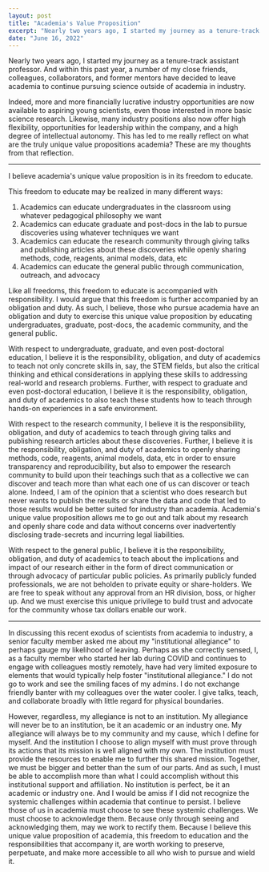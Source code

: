 ```yaml
---
layout: post
title: "Academia's Value Proposition"
excerpt: "Nearly two years ago, I started my journey as a tenure-track assistant professor. And within this past year, a number of my close friends, colleagues, collaborators, and former mentors have decided to leave academia to continue pursuing science outside of academia in industry. This has led to me really reflect on what are the truly unique value propositions academia? These are my thoughts from that reflection. "
date: "June 16, 2022"
---
```


Nearly two years ago, I started my journey as a tenure-track assistant professor. And within this past year, a number of my close friends, colleagues, collaborators, and former mentors have decided to leave academia to continue pursuing science outside of academia in industry. 

Indeed, more and more financially lucrative industry opportunities are now available to aspiring young scientists, even those interested in more basic science research. Likewise, many industry positions also now offer high flexibility, opportunities for leadership within the company, and a high degree of intellectual autonomy. This has led to me really reflect on what are the truly unique value propositions academia? These are my thoughts from that reflection. 

---

I believe academia's unique value proposition is in its freedom to educate.

This freedom to educate may be realized in many different ways:
1. Academics can educate undergraduates in the classroom using whatever pedagogical philosophy we want
2. Academics can educate graduate and post-docs in the lab to pursue discoveries using whatever techniques we want
3. Academics can educate the research community through giving talks and publishing articles about these discoveries while openly sharing methods, code, reagents, animal models, data, etc 
4. Academics can educate the general public through communication, outreach, and advocacy  

Like all freedoms, this freedom to educate is accompanied with responsibility. I would argue that this freedom is further accompanied by an obligation and duty. As such, I believe, those who pursue academia have an obligation and duty to exercise this unique value proposition by educating undergraduates, graduate, post-docs, the academic community, and the general public. 

With respect to undergraduate, graduate, and even post-doctoral education, I believe it is the responsibility, obligation, and duty of academics to teach not only concrete skills in, say, the STEM fields, but also the critical thinking and ethical considerations in applying these skills to addressing real-world and research problems. Further, with respect to graduate and even post-doctoral education, I believe it is the responsibility, obligation, and duty of academics to also teach these students how to teach through hands-on experiences in a safe environment. 

With respect to the research community, I believe it is the responsibility, obligation, and duty of academics to teach through giving talks and publishing research articles about these discoveries. Further, I believe it is the responsibility, obligation, and duty of academics to openly sharing methods, code, reagents, animal models, data, etc in order to ensure transparency and reproducibility, but also to empower the research community to build upon their teachings such that as a collective we can discover and teach more than what each one of us can discover or teach alone. Indeed, I am of the opinion that a scientist who does research but never wants to publish the results or share the data and code that led to those results would be better suited for industry than academia. Academia's unique value proposition allows me to go out and talk about my research and openly share code and data without concerns over inadvertently disclosing trade-secrets and incurring legal liabilities. 

With respect to the general public, I believe it is the responsibility, obligation, and duty of academics to teach about the implications and impact of our research either in the form of direct communication or through advocacy of particular public policies. As primarily publicly funded professionals, we are not beholden to private equity or share-holders. We are free to speak without any approval from an HR division, boss, or higher up. And we must exercise this unique privilege to build trust and advocate for the community whose tax dollars enable our work. 

---

In discussing this recent exodus of scientists from academia to industry, a senior faculty member asked me about my "institutional allegiance" to perhaps gauge my likelihood of leaving. Perhaps as she correctly sensed, I, as a faculty member who started her lab during COVID and continues to engage with colleagues mostly remotely, have had very limited exposure to elements that would typically help foster "institutional allegiance." I do not go to work and see the smiling faces of my admins. I do not exchange friendly banter with my colleagues over the water cooler. I give talks, teach, and collaborate broadly with little regard for physical boundaries. 

However, regardless, my allegiance is not to an institution. My allegiance will never be to an institution, be it an academic or an industry one. My allegiance will always be to my community and my cause, which I define for myself. And the institution I choose to align myself with must prove through its actions that its mission is well aligned with my own. The institution must provide the resources to enable me to further this shared mission. Together, we must be bigger and better than the sum of our parts. And as such, I must be able to accomplish more than what I could accomplish without this institutional support and affiliation. 
No institution is perfect, be it an academic or industry one. And I would be amiss if I did not recognize the systemic challenges within academia that continue to persist. I believe those of us in academia must choose to see these systemic challenges. We must choose to acknowledge them. Because only through seeing and acknowledging them, may we work to rectify them. Because I believe this unique value proposition of academia, this freedom to education and the responsibilities that accompany it, are worth working to preserve, perpetuate, and make more accessible to all who wish to pursue and wield it. 
